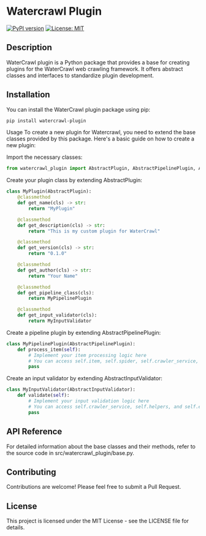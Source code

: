 # Watercrawl Plugin

[![PyPI version](https://badge.fury.io/py/watercrawl-plugin.svg)](https://badge.fury.io/py/watercrawl-plugin)
[![License: MIT](https://img.shields.io/badge/License-MIT-yellow.svg)](https://opensource.org/licenses/MIT)

## Description

WaterCrawl plugin is a Python package that provides a base for creating plugins for the WaterCrawl web crawling framework. It offers abstract classes and interfaces to standardize plugin development.

## Installation

You can install the WaterCrawl plugin package using pip:

```bash
pip install watercrawl-plugin
```
Usage
To create a new plugin for Watercrawl, you need to extend the base classes provided by this package. Here's a basic guide on how to create a new plugin:

Import the necessary classes:

```python
from watercrawl_plugin import AbstractPlugin, AbstractPipelinePlugin, AbstractInputValidator
```
Create your plugin class by extending AbstractPlugin:


```python
class MyPlugin(AbstractPlugin):
    @classmethod
    def get_name(cls) -> str:
        return "MyPlugin"

    @classmethod
    def get_description(cls) -> str:
        return "This is my custom plugin for WaterCrawl"

    @classmethod
    def get_version(cls) -> str:
        return "0.1.0"

    @classmethod
    def get_author(cls) -> str:
        return "Your Name"

    @classmethod
    def get_pipeline_class(cls):
        return MyPipelinePlugin

    @classmethod
    def get_input_validator(cls):
        return MyInputValidator
```


Create a pipeline plugin by extending AbstractPipelinePlugin:

```python
class MyPipelinePlugin(AbstractPipelinePlugin):
    def process_item(self):
        # Implement your item processing logic here
        # You can access self.item, self.spider, self.crawler_service, and self.helpers
        pass
```

Create an input validator by extending AbstractInputValidator:

```python
class MyInputValidator(AbstractInputValidator):
    def validate(self):
        # Implement your input validation logic here
        # You can access self.crawler_service, self.helpers, and self.errors
        pass
```

## API Reference
For detailed information about the base classes and their methods, refer to the source code in src/watercrawl_plugin/base.py.

## Contributing
Contributions are welcome! Please feel free to submit a Pull Request.

## License
This project is licensed under the MIT License - see the LICENSE file for details.

